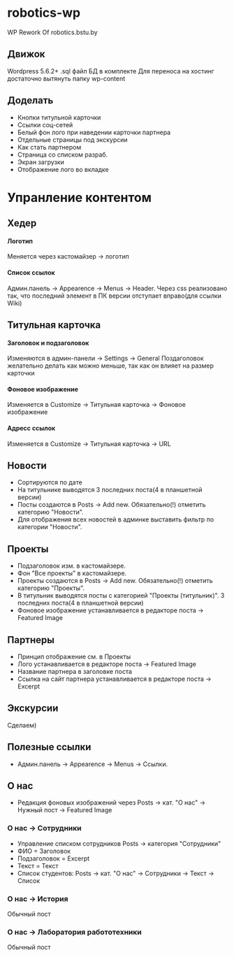 # robotics-wp
WP Rework Of robotics.bstu.by

## Движок
Wordpress 5.6.2+
.sql файл БД в комплекте
Для переноса на хостинг достаточно вытянуть папку wp-content

## Доделать
* Кнопки титульной карточки
* Ссылки соц-сетей
* Белый фон лого при наведении карточки партнера
* Отдельные страницы под экскурсии
* Как стать партнером
* Страница со списком разраб.
* Экран загрузки
* Отображение лого во вкладке

# Упранление контентом
## Хедер
#### Логотип
Меняется через кастомайзер -> логотип

#### Список ссылок
Админ.панель -> Appearence -> Menus -> Header.
Через css реализовано так, что последний элемент в ПК версии отступает вправо(для ссылки Wiki)

## Титульная карточка
#### Заголовок и подзаголовок
Изменяются в админ-панели -> Settings -> General
Поздаголовок желательно делать как можно меньше, так как он влияет на размер карточки

#### Фоновое изображение
Изменяется в Customize -> Титульная карточка -> Фоновое изображение

#### Адресс ссылок
Изменяется в Customize -> Титульная карточка -> URL

## Новости

* Сортируются по дате
* На титульнике выводятся 3 последних поста(4 в планшетной версии)
* Посты создаются в Posts -> Add new. Обязательно(!) отметить категорию "Новости".
* Для отображения всех новостей в админке выставить фильтр по категории "Новости".

## Проекты

* Подзаголовок изм. в кастомайзере.
* Фон "Все проекты" в кастомайзере.
* Проекты создаются в Posts -> Add new. Обязательно(!) отметить категорию "Проекты".
* В титульник выводятся посты с категорией "Проекты (титульник)". 3 последних поста(4 в планшетной версии)
* Фоновое изображение устанавливается в редакторе поста -> Featured Image

## Партнеры

* Принцип отображение см. в Проекты
* Лого устанавливается в редакторе поста -> Featured Image
* Название партнера в заголовке поста
* Ссылка на сайт партнера устанавливается в редакторе поста -> Excerpt

## Экскурсии

Сделаем)

## Полезные ссылки

* Админ.панель -> Appearence -> Menus -> Ссылки.

## О нас

* Редакция фоновых изображений через Posts -> кат. "О нас" -> Нужный пост -> Featured Image

### О нас -> Сотрудники

* Управление списком сотрудников Posts -> категория "Сотрудники"
* ФИО = Заголовок
* Подзаголовок = Excerpt
* Текст = Текст
* Список студентов: Posts -> кат. "О нас" -> Сотрудники -> Текст -> Список

### О нас -> История

Обычный пост

### О нас -> Лаборатория работотехники

Обычный пост




 








